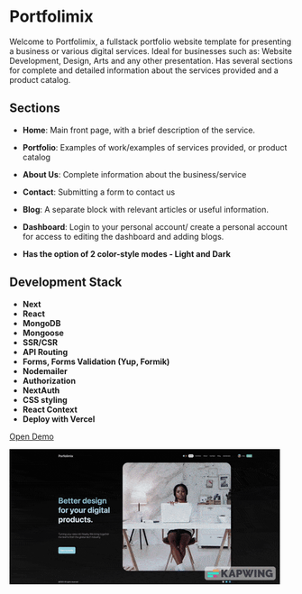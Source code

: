 # Portfolimix

Welcome to Portfolimix, a fullstack portfolio website template for presenting a business or various digital services. Ideal for businesses such as: Website Development, Design, Arts and any other presentation. Has several sections for complete and detailed information about the services provided and a product catalog.

## Sections

- **Home**: Main front page, with a brief description of the service.

- **Portfolio**: Examples of work/examples of services provided, or product catalog

- **About Us**: Complete information about the business/service

- **Contact**: Submitting a form to contact us

- **Blog**: A separate block with relevant articles or useful information.

- **Dashboard**: Login to your personal account/ create a personal account for access to editing the dashboard and adding blogs.

- **Has the option of 2 color-style modes - Light and Dark**

## Development Stack

- **Next**
- **React**
- **MongoDB**
- **Mongoose**
- **SSR/CSR**
- **API Routing**
- **Forms, Forms Validation (Yup, Formik)**
- **Nodemailer**
- **Authorization**
- **NextAuth**
- **CSS styling**
- **React Context**
- **Deploy with Vercel**

[Open Demo](https://fullstack-next-js-lake.vercel.app)

![image](./public/demo.gif)
